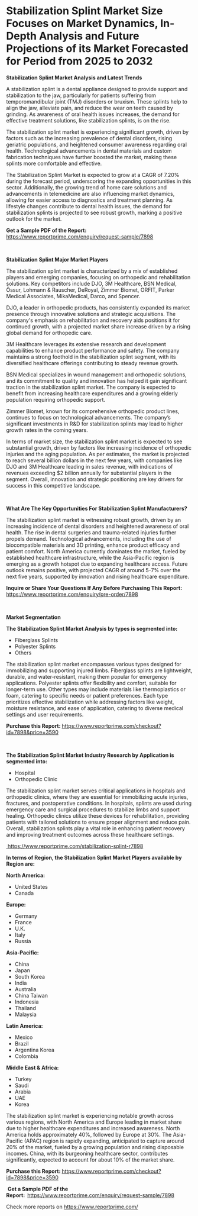 <p><h1>Stabilization Splint Market Size Focuses on Market Dynamics, In-Depth Analysis and Future Projections of its Market Forecasted for Period from 2025 to 2032</h1></p><p><strong>Stabilization Splint Market Analysis and Latest Trends</strong></p>
<p><p>A stabilization splint is a dental appliance designed to provide support and stabilization to the jaw, particularly for patients suffering from temporomandibular joint (TMJ) disorders or bruxism. These splints help to align the jaw, alleviate pain, and reduce the wear on teeth caused by grinding. As awareness of oral health issues increases, the demand for effective treatment solutions, like stabilization splints, is on the rise.</p><p>The stabilization splint market is experiencing significant growth, driven by factors such as the increasing prevalence of dental disorders, rising geriatric populations, and heightened consumer awareness regarding oral health. Technological advancements in dental materials and custom fabrication techniques have further boosted the market, making these splints more comfortable and effective. </p><p>The Stabilization Splint Market is expected to grow at a CAGR of 7.20% during the forecast period, underscoring the expanding opportunities in this sector. Additionally, the growing trend of home care solutions and advancements in telemedicine are also influencing market dynamics, allowing for easier access to diagnostics and treatment planning. As lifestyle changes contribute to dental health issues, the demand for stabilization splints is projected to see robust growth, marking a positive outlook for the market.</p></p>
<p><strong>Get a Sample PDF of the Report:&nbsp;</strong> <a href="https://www.reportprime.com/enquiry/request-sample/7898?utm_campaign=3287&utm_medium=2&utm_source=Github&utm_content=ia&utm_term=19032025&utm_id=stabilization-splint">https://www.reportprime.com/enquiry/request-sample/7898</a></p>
<p>&nbsp;</p>
<p><strong>Stabilization Splint Major Market Players</strong></p>
<p><p>The stabilization splint market is characterized by a mix of established players and emerging companies, focusing on orthopedic and rehabilitation solutions. Key competitors include DJO, 3M Healthcare, BSN Medical, Össur, Lohmann & Rauscher, DeRoyal, Zimmer Biomet, ORFIT, Parker Medical Associates, MikaMedical, Darco, and Spencer.</p><p>DJO, a leader in orthopedic products, has consistently expanded its market presence through innovative solutions and strategic acquisitions. The company's emphasis on rehabilitation and recovery aids positions it for continued growth, with a projected market share increase driven by a rising global demand for orthopedic care.</p><p>3M Healthcare leverages its extensive research and development capabilities to enhance product performance and safety. The company maintains a strong foothold in the stabilization splint segment, with its diversified healthcare offerings contributing to steady revenue growth.</p><p>BSN Medical specializes in wound management and orthopedic solutions, and its commitment to quality and innovation has helped it gain significant traction in the stabilization splint market. The company is expected to benefit from increasing healthcare expenditures and a growing elderly population requiring orthopedic support.</p><p>Zimmer Biomet, known for its comprehensive orthopedic product lines, continues to focus on technological advancements. The company’s significant investments in R&D for stabilization splints may lead to higher growth rates in the coming years.</p><p>In terms of market size, the stabilization splint market is expected to see substantial growth, driven by factors like increasing incidence of orthopedic injuries and the aging population. As per estimates, the market is projected to reach several billion dollars in the next few years, with companies like DJO and 3M Healthcare leading in sales revenue, with indications of revenues exceeding $2 billion annually for substantial players in the segment. Overall, innovation and strategic positioning are key drivers for success in this competitive landscape.</p></p>
<p>&nbsp;</p>
<p><strong>What Are The Key Opportunities For Stabilization Splint Manufacturers?</strong></p>
<p><p>The stabilization splint market is witnessing robust growth, driven by an increasing incidence of dental disorders and heightened awareness of oral health. The rise in dental surgeries and trauma-related injuries further propels demand. Technological advancements, including the use of biocompatible materials and 3D printing, enhance product efficacy and patient comfort. North America currently dominates the market, fueled by established healthcare infrastructure, while the Asia-Pacific region is emerging as a growth hotspot due to expanding healthcare access. Future outlook remains positive, with projected CAGR of around 5-7% over the next five years, supported by innovation and rising healthcare expenditure.</p></p>
<p><strong>Inquire or Share Your Questions If Any Before Purchasing This Report:</strong> <a href="https://www.reportprime.com/enquiry/pre-order/7898?utm_campaign=3287&utm_medium=2&utm_source=Github&utm_content=ia&utm_term=19032025&utm_id=stabilization-splint">https://www.reportprime.com/enquiry/pre-order/7898</a></p>
<p>&nbsp;</p>
<p><strong>Market Segmentation</strong></p>
<p><strong>The Stabilization Splint Market Analysis by types is segmented into:</strong></p>
<p><ul><li>Fiberglass Splints</li><li>Polyester Splints</li><li>Others</li></ul></p>
<p><p>The stabilization splint market encompasses various types designed for immobilizing and supporting injured limbs. Fiberglass splints are lightweight, durable, and water-resistant, making them popular for emergency applications. Polyester splints offer flexibility and comfort, suitable for longer-term use. Other types may include materials like thermoplastics or foam, catering to specific needs or patient preferences. Each type prioritizes effective stabilization while addressing factors like weight, moisture resistance, and ease of application, catering to diverse medical settings and user requirements.</p></p>
<p><strong>Purchase this Report:&nbsp;</strong><a href="https://www.reportprime.com/checkout?id=7898&price=3590&utm_campaign=3287&utm_medium=2&utm_source=Github&utm_content=ia&utm_term=19032025&utm_id=stabilization-splint">https://www.reportprime.com/checkout?id=7898&price=3590</a></p>
<p>&nbsp;</p>
<p><strong>The Stabilization Splint Market Industry Research by Application is segmented into:</strong></p>
<p><ul><li>Hospital</li><li>Orthopedic Clinic</li></ul></p>
<p><p>The stabilization splint market serves critical applications in hospitals and orthopedic clinics, where they are essential for immobilizing acute injuries, fractures, and postoperative conditions. In hospitals, splints are used during emergency care and surgical procedures to stabilize limbs and support healing. Orthopedic clinics utilize these devices for rehabilitation, providing patients with tailored solutions to ensure proper alignment and reduce pain. Overall, stabilization splints play a vital role in enhancing patient recovery and improving treatment outcomes across these healthcare settings.</p></p>
<p><a href="https://www.reportprime.com/stabilization-splint-r7898?utm_campaign=3287&utm_medium=2&utm_source=Github&utm_content=ia&utm_term=19032025&utm_id=stabilization-splint">&nbsp;https://www.reportprime.com/stabilization-splint-r7898</a></p>
<p><strong>In terms of Region, the Stabilization Splint Market Players available by Region are:</strong></p>
<p>
    <p> <strong> North America: </strong>
        <ul>
            <li>United States</li>
            <li>Canada</li>
        </ul>
        </p> 
    <p> <strong> Europe: </strong>
        <ul>
            <li>Germany</li>
            <li>France</li>
            <li>U.K.</li>
            <li>Italy</li>
            <li>Russia</li>
        </ul>
        </p> 
    <p> <strong> Asia-Pacific: </strong>
        <ul>
            <li>China</li>
            <li>Japan</li>
            <li>South Korea</li>
            <li>India</li>
            <li>Australia</li>
            <li>China Taiwan</li>
            <li>Indonesia</li>
            <li>Thailand</li>
            <li>Malaysia</li>
        </ul>
        </p> 
    <p> <strong> Latin America: </strong>
        <ul>
            <li>Mexico</li>
            <li>Brazil</li>
            <li>Argentina Korea</li>
            <li>Colombia</li>
        </ul>
        </p> 
    <p> <strong> Middle East & Africa: </strong>
        <ul>
            <li>Turkey</li>
            <li>Saudi</li>
            <li>Arabia</li>
            <li>UAE</li>
            <li>Korea</li>
        </ul>
    </p>
    </p>
<p><p>The stabilization splint market is experiencing notable growth across various regions, with North America and Europe leading in market share due to higher healthcare expenditures and increased awareness. North America holds approximately 40%, followed by Europe at 30%. The Asia-Pacific (APAC) region is rapidly expanding, anticipated to capture around 20% of the market, fueled by a growing population and rising disposable incomes. China, with its burgeoning healthcare sector, contributes significantly, expected to account for about 10% of the market share.</p></p>
<p><strong>Purchase this Report: </strong><a href="https://www.reportprime.com/checkout?id=7898&price=3590&utm_campaign=3287&utm_medium=2&utm_source=Github&utm_content=ia&utm_term=19032025&utm_id=stabilization-splint">https://www.reportprime.com/checkout?id=7898&price=3590</a></p>
<p>&nbsp;<strong>Get a Sample PDF of the Report:&nbsp;&nbsp;</strong><a href="https://www.reportprime.com/enquiry/request-sample/7898?utm_campaign=3287&utm_medium=2&utm_source=Github&utm_content=ia&utm_term=19032025&utm_id=stabilization-splint">https://www.reportprime.com/enquiry/request-sample/7898</a></p>
<p><strong></strong></p>
<p>Check more reports on <a href="https://www.reportprime.com/?utm_campaign=3287&utm_medium=2&utm_source=Github&utm_content=ia&utm_term=19032025&utm_id=stabilization-splint">https://www.reportprime.com/</a></p>